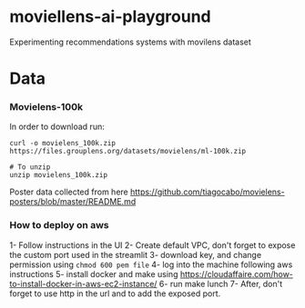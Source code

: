# moviellens-ai-playground
Experimenting recommendations systems with movilens dataset

# Data

### Movielens-100k
In order to download run:
```
curl -o movielens_100k.zip https://files.grouplens.org/datasets/movielens/ml-100k.zip

# To unzip 
unzip movielens_100k.zip
```

Poster data collected from here https://github.com/tiagocabo/movielens-posters/blob/master/README.md

### How to deploy on aws
1- Follow instructions in the UI
2- Create default VPC, don't forget to expose the custom port used in the streamlit
3- download key, and change permission using `chmod 600 pem file`
4- log into the machine following aws instructions
5- install docker and make using https://cloudaffaire.com/how-to-install-docker-in-aws-ec2-instance/
6- run make lunch
7- After, don't forget to use http in the url and to add the exposed port.